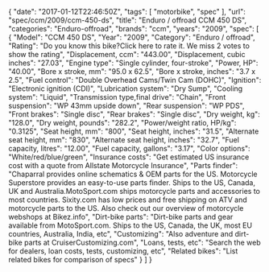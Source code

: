 {
    "date": "2017-01-12T22:46:50Z",
    "tags": [
        "motorbike",
        "spec"
    ],
    "url": "spec\/ccm\/2009\/ccm-450-ds",
    "title": "Enduro \/ offroad CCM 450 DS",
    "categories": "Enduro-offroad",
    "brands": "ccm",
    "years": "2009",
    "spec": [
        {
            "Model": "CCM 450 DS",
            "Year": "2009",
            "Category": "Enduro \/ offroad",
            "Rating": "Do you know this bike?Click here to rate it. We miss 2 votes to show the rating",
            "Displacement, ccm": "443.00",
            "Displacement, cubic inches": "27.03",
            "Engine type": "Single cylinder, four-stroke",
            "Power, HP": "40.00",
            "Bore x stroke, mm": "95.0 x 62.5",
            "Bore x stroke, inches": "3.7 x 2.5",
            "Fuel control": "Double Overhead Cams\/Twin Cam (DOHC)",
            "Ignition": "Electronic ignition (CDI)",
            "Lubrication system": "Dry Sump",
            "Cooling system": "Liquid",
            "Transmission type,final drive": "Chain",
            "Front suspension": "WP 43mm upside down",
            "Rear suspension": "WP PDS",
            "Front brakes": "Single disc",
            "Rear brakes": "Single disc",
            "Dry weight, kg": "128.0",
            "Dry weight, pounds": "282.2",
            "Power\/weight ratio, HP\/kg": "0.3125",
            "Seat height, mm": "800",
            "Seat height, inches": "31.5",
            "Alternate seat height, mm": "830",
            "Alternate seat height, inches": "32.7",
            "Fuel capacity, litres": "12.00",
            "Fuel capacity, gallons": "3.17",
            "Color options": "White\/red\/blue\/green",
            "Insurance costs": "Get estimated US insurance cost with a quote from Allstate Motorcycle Insurance",
            "Parts finder": "Chaparral provides online schematics & OEM parts for the US.   Motorcycle Superstore provides an easy-to-use parts finder. Ships to the US, Canada, UK and Australia.MotoSport.com ships motorcycle parts and accessories to most countries.    Sixity.com has low prices and free shipping on ATV and motorcycle parts to the US. Also check out our overview of motorcycle webshops at Bikez.info",
            "Dirt-bike parts": "Dirt-bike parts and gear available from MotoSport.com. Ships to the US, Canada, the UK, most EU countries, Australia, India, etc",
            "Customizing": "Also adventure and dirt-bike parts at CruiserCustomizing.com",
            "Loans, tests, etc": "Search the web for dealers, loan costs, tests, customizing, etc",
            "Related bikes": "List related bikes for comparison of specs"
        }
    ]
}